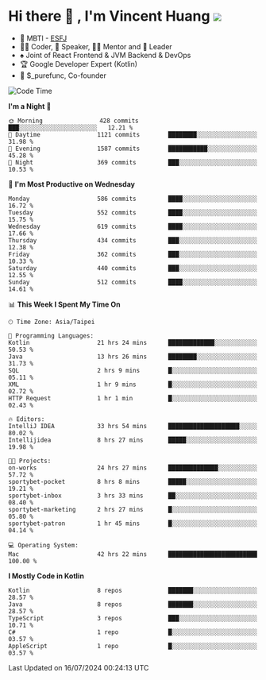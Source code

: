 # Hi there 👋 , I'm Vincent Huang ![](https://komarev.com/ghpvc/?username=Jian-Min-Huang)
- 👀 MBTI - [ESFJ](https://www.16personalities.com/esfj-personality)
- 👨‍💻 Coder, 🎤 Speaker, 👨‍🏫 Mentor and 🚀 Leader
- ♠️ Joint of React Frontend & JVM Backend & DevOps
- 🏆 Google Developer Expert (Kotlin)
- 💼 $_purefunc, Co-founder

<!--START_SECTION:waka-->
![Code Time](http://img.shields.io/badge/Code%20Time-4%2C079%20hrs%201%20min-blue)

**I'm a Night 🦉** 

```text
🌞 Morning                428 commits         ███░░░░░░░░░░░░░░░░░░░░░░   12.21 % 
🌆 Daytime                1121 commits        ████████░░░░░░░░░░░░░░░░░   31.98 % 
🌃 Evening                1587 commits        ███████████░░░░░░░░░░░░░░   45.28 % 
🌙 Night                  369 commits         ███░░░░░░░░░░░░░░░░░░░░░░   10.53 % 
```
📅 **I'm Most Productive on Wednesday** 

```text
Monday                   586 commits         ████░░░░░░░░░░░░░░░░░░░░░   16.72 % 
Tuesday                  552 commits         ████░░░░░░░░░░░░░░░░░░░░░   15.75 % 
Wednesday                619 commits         ████░░░░░░░░░░░░░░░░░░░░░   17.66 % 
Thursday                 434 commits         ███░░░░░░░░░░░░░░░░░░░░░░   12.38 % 
Friday                   362 commits         ███░░░░░░░░░░░░░░░░░░░░░░   10.33 % 
Saturday                 440 commits         ███░░░░░░░░░░░░░░░░░░░░░░   12.55 % 
Sunday                   512 commits         ████░░░░░░░░░░░░░░░░░░░░░   14.61 % 
```


📊 **This Week I Spent My Time On** 

```text
🕑︎ Time Zone: Asia/Taipei

💬 Programming Languages: 
Kotlin                   21 hrs 24 mins      █████████████░░░░░░░░░░░░   50.53 % 
Java                     13 hrs 26 mins      ████████░░░░░░░░░░░░░░░░░   31.73 % 
SQL                      2 hrs 9 mins        █░░░░░░░░░░░░░░░░░░░░░░░░   05.11 % 
XML                      1 hr 9 mins         █░░░░░░░░░░░░░░░░░░░░░░░░   02.72 % 
HTTP Request             1 hr 1 min          █░░░░░░░░░░░░░░░░░░░░░░░░   02.43 % 

🔥 Editors: 
IntelliJ IDEA            33 hrs 54 mins      ████████████████████░░░░░   80.02 % 
Intellijidea             8 hrs 27 mins       █████░░░░░░░░░░░░░░░░░░░░   19.98 % 

🐱‍💻 Projects: 
on-works                 24 hrs 27 mins      ██████████████░░░░░░░░░░░   57.72 % 
sportybet-pocket         8 hrs 8 mins        █████░░░░░░░░░░░░░░░░░░░░   19.21 % 
sportybet-inbox          3 hrs 33 mins       ██░░░░░░░░░░░░░░░░░░░░░░░   08.40 % 
sportybet-marketing      2 hrs 27 mins       █░░░░░░░░░░░░░░░░░░░░░░░░   05.80 % 
sportybet-patron         1 hr 45 mins        █░░░░░░░░░░░░░░░░░░░░░░░░   04.14 % 

💻 Operating System: 
Mac                      42 hrs 22 mins      █████████████████████████   100.00 % 
```

**I Mostly Code in Kotlin** 

```text
Kotlin                   8 repos             ███████░░░░░░░░░░░░░░░░░░   28.57 % 
Java                     8 repos             ███████░░░░░░░░░░░░░░░░░░   28.57 % 
TypeScript               3 repos             ███░░░░░░░░░░░░░░░░░░░░░░   10.71 % 
C#                       1 repo              █░░░░░░░░░░░░░░░░░░░░░░░░   03.57 % 
AppleScript              1 repo              █░░░░░░░░░░░░░░░░░░░░░░░░   03.57 % 
```




 Last Updated on 16/07/2024 00:24:13 UTC
<!--END_SECTION:waka-->
